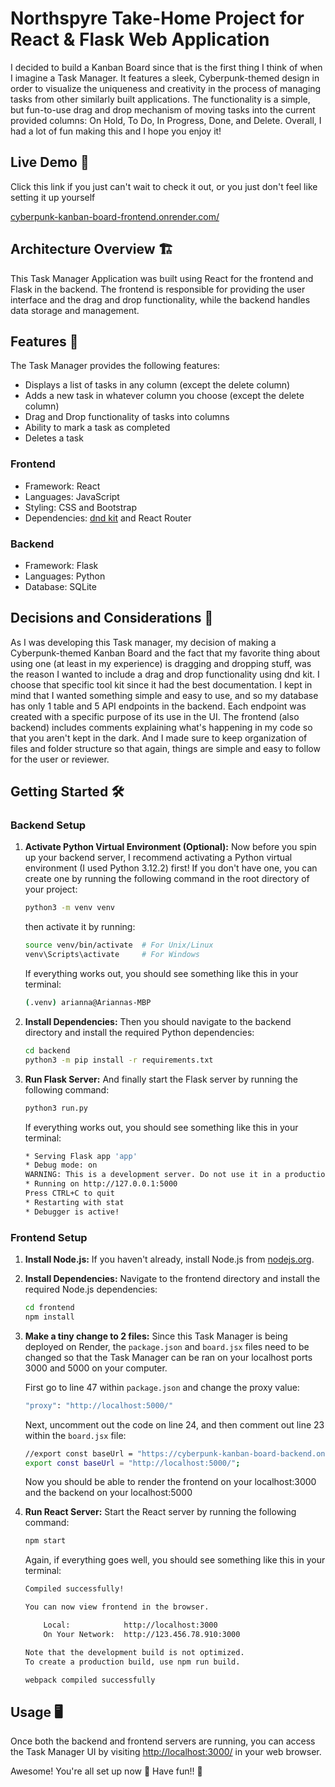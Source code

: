 # Northspyre Take-Home Project for React & Flask Web Application

I decided to build a Kanban Board since that is the first thing I think of when I imagine a Task Manager. It features a sleek, Cyberpunk-themed design in order to visualize the uniqueness and creativity in the process of managing tasks from other similarly built applications. The functionality is a simple, but fun-to-use drag and drop mechanism of moving tasks into the current provided columns: On Hold, To Do, In Progress, Done, and Delete. Overall, I had a lot of fun making this and I hope you enjoy it!

## Live Demo 👀
Click this link if you just can't wait to check it out, or you just don't feel like setting it up yourself

[cyberpunk-kanban-board-frontend.onrender.com/](https://cyberpunk-kanban-board-frontend.onrender.com/)

## Architecture Overview 🏗️

This Task Manager Application was built using React for the frontend and Flask in the backend. The frontend is responsible for providing the user interface and the drag and drop functionality, while the backend handles data storage and management.

## Features 🚀

The Task Manager provides the following features:

-   Displays a list of tasks in any column (except the delete column)
-   Adds a new task in whatever column you choose (except the delete column)
-   Drag and Drop functionality of tasks into columns
-   Ability to mark a task as completed
-   Deletes a task

### Frontend

-   Framework: React
-   Languages: JavaScript
-   Styling: CSS and Bootstrap
-   Dependencies: [dnd kit](https://dndkit.com/) and React Router

### Backend

-   Framework: Flask
-   Languages: Python
-   Database: SQLite

## Decisions and Considerations 🤔

As I was developing this Task manager, my decision of making a Cyberpunk-themed Kanban Board and the fact that my favorite thing about using one (at least in my experience) is dragging and dropping stuff, was the reason I wanted to include a drag and drop functionality using dnd kit. I choose that specific tool kit since it had the best documentation. I kept in mind that I wanted something simple and easy to use, and so my database has only 1 table and 5 API endpoints in the backend. Each endpoint was created with a specific purpose of its use in the UI. The frontend (also backend) includes comments explaining what's happening in my code so that you aren't kept in the dark. 
And I made sure to keep organization of files and folder structure so that again, things are simple and easy to follow for the user or reviewer.

## Getting Started 🛠️

### Backend Setup

1. **Activate Python Virtual Environment (Optional):** Now before you spin up your backend server, I recommend activating a Python virtual environment (I used Python 3.12.2) first! If you don't have one, you can create one by running the following command in the root directory of your project:

    ```bash
    python3 -m venv venv
    ```

    then activate it by running:

    ```bash
    source venv/bin/activate  # For Unix/Linux
    venv\Scripts\activate     # For Windows
    ```
    If everything works out, you should see something like this in your terminal:
    ```bash
    (.venv) arianna@Ariannas-MBP 
    ```

2. **Install Dependencies:** Then you should navigate to the backend directory and install the required Python dependencies:

    ```bash
    cd backend
    python3 -m pip install -r requirements.txt
    ```

3. **Run Flask Server:** And finally start the Flask server by running the following command:

    ```bash
    python3 run.py
    ```

    If everything works out, you should see something like this in your terminal:

    ```bash
    * Serving Flask app 'app'
    * Debug mode: on
    WARNING: This is a development server. Do not use it in a production deployment. Use a production WSGI server instead.
    * Running on http://127.0.0.1:5000
    Press CTRL+C to quit
    * Restarting with stat
    * Debugger is active!
    ```

### Frontend Setup

1. **Install Node.js:** If you haven't already, install Node.js from [nodejs.org](https://nodejs.org/).

2. **Install Dependencies:** Navigate to the frontend directory and install the required Node.js dependencies:

    ```bash
    cd frontend
    npm install
    ```

3. **Make a tiny change to 2 files:** Since this Task Manager is being deployed on Render, the `package.json` and `board.jsx` files need to be changed so that the Task Manager can be ran on your localhost ports 3000 and 5000 on your computer. 
    
    First go to line 47 within `package.json` and change the proxy value:
   
    ```bash
    "proxy": "http://localhost:5000/"
    ```
    
    Next, uncomment out the code on line 24, and then comment out line 23 within the `board.jsx` file:
   
    ```bash
    //export const baseUrl = "https://cyberpunk-kanban-board-backend.onrender.com/";
    export const baseUrl = "http://localhost:5000/";
    ```
    
    Now you should be able to render the frontend on your localhost:3000 and the backend on your localhost:5000

4. **Run React Server:** Start the React server by running the following command:

    ```bash
    npm start
    ```

    Again, if everything goes well, you should see something like this in your terminal:

    ```bash
    Compiled successfully!

    You can now view frontend in the browser.

        Local:            http://localhost:3000
        On Your Network:  http://123.456.78.910:3000

    Note that the development build is not optimized.
    To create a production build, use npm run build.

    webpack compiled successfully
    ```

## Usage 🖥️

Once both the backend and frontend servers are running, you can access the Task Manager UI by visiting [http://localhost:3000/](http://localhost:3000/) in your web browser.

Awesome! You're all set up now 🥳 Have fun!! 🎉
